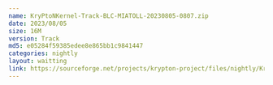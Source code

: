 ```yaml
---
name: KryPtoNKernel-Track-BLC-MIATOLL-20230805-0807.zip
date: 2023/08/05
size: 16M
version: Track
md5: e05284f59385edee8e865bb1c9841447
categories: nightly
layout: waitting
link: https://sourceforge.net/projects/krypton-project/files/nightly/KryPtoNKernel-Track-BLC-MIATOLL-20230805-0807.zip
---
```

